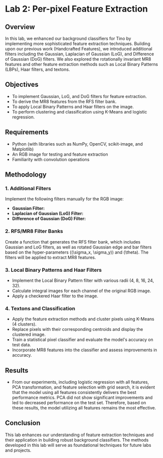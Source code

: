 # Lab 2: Per-pixel Feature Extraction

## Overview

In this lab, we enhanced our background classifiers for Tino by implementing more sophisticated feature extraction techniques. Building upon our previous work (Handcrafted Features), we introduced additional filters including the Gaussian, Laplacian of Gaussian (LoG), and Difference of Gaussian (DoG) filters. We also explored the rotationally invariant MR8 features and other feature extraction methods such as Local Binary Patterns (LBPs), Haar filters, and textons.

## Objectives

- To implement Gaussian, LoG, and DoG filters for feature extraction.
- To derive the MR8 features from the RFS filter bank.
- To apply Local Binary Patterns and Haar filters on the image.
- To perform clustering and classification using K-Means and logistic regression.

## Requirements

- Python (with libraries such as NumPy, OpenCV, scikit-image, and Matplotlib)
- An RGB image for testing and feature extraction
- Familiarity with convolution operations

## Methodology

### 1. Additional Filters

Implement the following filters manually for the RGB image:

- **Gaussian Filter:** 
- **Laplacian of Gaussian (LoG) Filter:** 
- **Difference of Gaussian (DoG) Filter:** 

### 2. RFS/MR8 Filter Banks

Create a function that generates the RFS filter bank, which includes Gaussian and LoG filters, as well as rotated Gaussian edge and bar filters based on the hyper-parameters \((\sigma_x, \sigma_y)\) and \(\theta\). The filters will be applied to extract MR8 features.

### 3. Local Binary Patterns and Haar Filters

- Implement the Local Binary Pattern filter with various radii (4, 8, 16, 24, 32).
- Calculate integral images for each channel of the original RGB image.
- Apply a checkered Haar filter to the image.

### 4. Textons and Classification

- Apply the feature extraction methods and cluster pixels using K-Means (4 clusters).
- Replace pixels with their corresponding centroids and display the clustered image.
- Train a statistical pixel classifier and evaluate the model's accuracy on test data.
- Incorporate MR8 features into the classifier and assess improvements in accuracy.

## Results
- From our experiments, including logistic regression with all features, PCA transformation, and feature selection with grid search, it is evident that the model using all features consistently delivers the best performance metrics. PCA did not show significant improvements and led to decreased performance on the test set. Therefore, based on these results, the model utilizing all features remains the most effective.


## Conclusion

This lab enhances our understanding of feature extraction techniques and their application in building robust background classifiers. The methods developed in this lab will serve as foundational techniques for future labs and projects.




